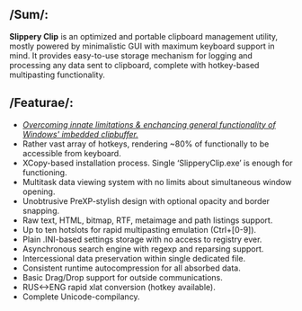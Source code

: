 ## /Sum/:
**Slippery Clip** is an optimized and portable clipboard management utility, mostly powered by minimalistic GUI with maximum keyboard support in mind. It provides easy-to-use storage mechanism for logging and processing any data sent to clipboard, complete with hotkey-based multipasting functionality.

## /Featurae/:
- <u>*Overcoming innate limitations & enchancing general functionality of Windows' imbedded clipbuffer.*</u>  
- Rather vast array of hotkeys, rendering ~80% of functionally to be accessible from keyboard.  
- XCopy-based installation process. Single ‘SlipperyClip.exe’ is enough for functioning.  
- Multitask data viewing system with no limits about simultaneous window opening.  
- Unobtrusive PreXP-stylish design with optional opacity and border snapping.  
- Raw text, HTML, bitmap, RTF, metaimage and path listings support.  
- Up to ten hotslots for rapid multipasting emulation (Ctrl+[0-9]).  
- Plain .INI-based settings storage with no access to registry ever.  
- Asynchronous search engine with regexp and reparsing support.  
- Intercessional data preservation within single dedicated file.  
- Consistent runtime autocompression for all absorbed data.  
- Basic Drag/Drop support for outside communications.  
- RUS<->ENG rapid xlat conversion (hotkey available).  
- Complete Unicode-compilancy.  
